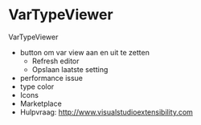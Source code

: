 # VarTypeViewer
VarTypeViewer


* button om var view aan en uit te zetten
	* Refresh editor
	* Opslaan laatste setting
* performance issue
* type color 
* Icons
* Marketplace
* Hulpvraag: http://www.visualstudioextensibility.com


